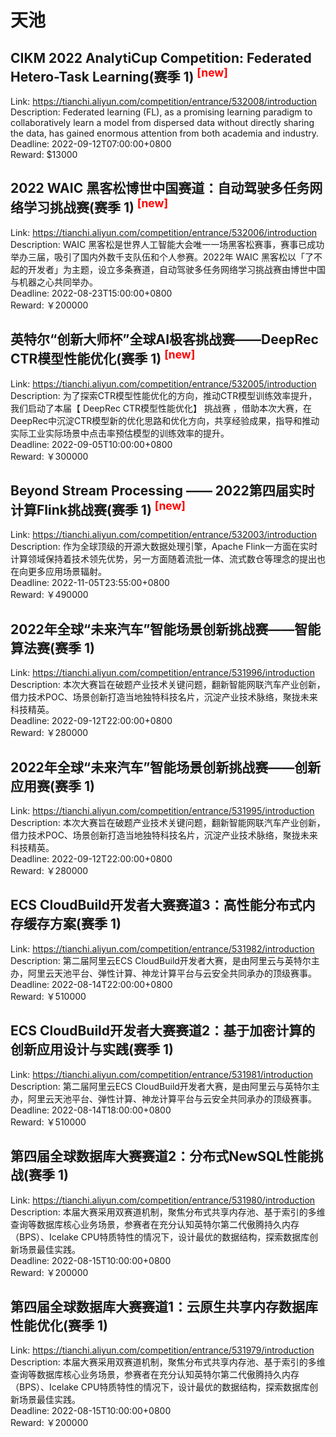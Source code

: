 # 天池



## CIKM 2022 AnalytiCup Competition: Federated Hetero-Task Learning(赛季 1) <sup style="color:red">[new]<sup>  

Link: https://tianchi.aliyun.com/competition/entrance/532008/introduction  
Description: Federated learning (FL), as a promising learning paradigm to collaboratively learn a model from dispersed data without directly sharing the data, has gained enormous attention from both academia and industry.  
Deadline: 2022-09-12T07:00:00+0800  
Reward: $13000  


## 2022 WAIC 黑客松博世中国赛道：自动驾驶多任务网络学习挑战赛(赛季 1) <sup style="color:red">[new]<sup>  

Link: https://tianchi.aliyun.com/competition/entrance/532006/introduction  
Description: WAIC 黑客松是世界人工智能大会唯一一场黑客松赛事，赛事已成功举办三届，吸引了国内外数千支队伍和个人参赛。2022年 WAIC 黑客松以「了不起的开发者」为主题，设立多条赛道，自动驾驶多任务网络学习挑战赛由博世中国与机器之心共同举办。  
Deadline: 2022-08-23T15:00:00+0800  
Reward: ￥200000  


## 英特尔“创新大师杯”全球AI极客挑战赛——DeepRec CTR模型性能优化(赛季 1) <sup style="color:red">[new]<sup>  

Link: https://tianchi.aliyun.com/competition/entrance/532005/introduction  
Description: 为了探索CTR模型性能优化的方向，推动CTR模型训练效率提升，我们启动了本届【 DeepRec CTR模型性能优化】 挑战赛 ，借助本次大赛，在DeepRec中沉淀CTR模型新的优化思路和优化方向，共享经验成果，指导和推动实际工业实际场景中点击率预估模型的训练效率的提升。  
Deadline: 2022-09-05T10:00:00+0800  
Reward: ￥300000  


## Beyond Stream Processing —— 2022第四届实时计算Flink挑战赛(赛季 1) <sup style="color:red">[new]<sup>  

Link: https://tianchi.aliyun.com/competition/entrance/532003/introduction  
Description: 作为全球顶级的开源大数据处理引擎，Apache Flink一方面在实时计算领域保持着技术领先优势，另一方面随着流批一体、流式数仓等理念的提出也在向更多应用场景辐射。  
Deadline: 2022-11-05T23:55:00+0800  
Reward: ￥490000  


## 2022年全球“未来汽车”智能场景创新挑战赛——智能算法赛(赛季 1)

Link: https://tianchi.aliyun.com/competition/entrance/531996/introduction  
Description: 本次大赛旨在破题产业技术关键问题，翻新智能网联汽车产业创新，借力技术POC、场景创新打造当地独特科技名片，沉淀产业技术脉络，聚拢未来科技精英。  
Deadline: 2022-09-12T22:00:00+0800  
Reward: ￥280000  


## 2022年全球“未来汽车”智能场景创新挑战赛——创新应用赛(赛季 1)

Link: https://tianchi.aliyun.com/competition/entrance/531995/introduction  
Description: 本次大赛旨在破题产业技术关键问题，翻新智能网联汽车产业创新，借力技术POC、场景创新打造当地独特科技名片，沉淀产业技术脉络，聚拢未来科技精英。  
Deadline: 2022-09-12T22:00:00+0800  
Reward: ￥280000  


## ECS CloudBuild开发者大赛赛道3：高性能分布式内存缓存方案(赛季 1)

Link: https://tianchi.aliyun.com/competition/entrance/531982/introduction  
Description: 第二届阿里云ECS CloudBuild开发者大赛，是由阿里云与英特尔主办，阿里云天池平台、弹性计算、神龙计算平台与云安全共同承办的顶级赛事。  
Deadline: 2022-08-14T22:00:00+0800  
Reward: ￥510000  


## ECS CloudBuild开发者大赛赛道2：基于加密计算的创新应用设计与实践(赛季 1)

Link: https://tianchi.aliyun.com/competition/entrance/531981/introduction  
Description: 第二届阿里云ECS CloudBuild开发者大赛，是由阿里云与英特尔主办，阿里云天池平台、弹性计算、神龙计算平台与云安全共同承办的顶级赛事。  
Deadline: 2022-08-14T18:00:00+0800  
Reward: ￥510000  


## 第四届全球数据库大赛赛道2：分布式NewSQL性能挑战(赛季 1)

Link: https://tianchi.aliyun.com/competition/entrance/531980/introduction  
Description: 本届大赛采用双赛道机制，聚焦分布式共享内存池、基于索引的多维查询等数据库核心业务场景，参赛者在充分认知英特尔第二代傲腾持久内存（BPS）、Icelake CPU特质特性的情况下，设计最优的数据结构，探索数据库创新场景最佳实践。  
Deadline: 2022-08-15T10:00:00+0800  
Reward: ￥200000  


## 第四届全球数据库大赛赛道1：云原生共享内存数据库性能优化(赛季 1)

Link: https://tianchi.aliyun.com/competition/entrance/531979/introduction  
Description: 本届大赛采用双赛道机制，聚焦分布式共享内存池、基于索引的多维查询等数据库核心业务场景，参赛者在充分认知英特尔第二代傲腾持久内存（BPS）、Icelake CPU特质特性的情况下，设计最优的数据结构，探索数据库创新场景最佳实践。  
Deadline: 2022-08-15T10:00:00+0800  
Reward: ￥200000  

